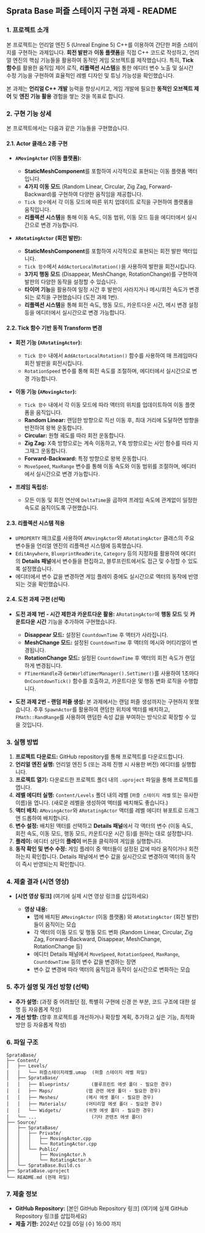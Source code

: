 ## Sprata Base 퍼즐 스테이지 구현 과제 - README

### 1. 프로젝트 소개

본 프로젝트는 언리얼 엔진 5 (Unreal Engine 5) C++를 이용하여 간단한 퍼즐 스테이지를 구현하는 과제입니다.  **회전 발판**과 **이동 플랫폼**을 직접 C++ 코드로 작성하고, 언리얼 엔진의 핵심 기능들을 활용하여 동적인 게임 오브젝트를 제작했습니다.  특히, **Tick 함수**를 활용한 움직임 제어 로직, **리플렉션 시스템**을 통한 에디터 변수 노출 및 실시간 수정 기능을 구현하여 효율적인 레벨 디자인 및 튜닝 가능성을 확인했습니다.

본 과제는 **언리얼 C++ 개발** 능력을 향상시키고, 게임 개발에 필요한 **동적인 오브젝트 제어** 및 **엔진 기능 활용** 경험을 쌓는 것을 목표로 합니다.

### 2. 구현 기능 상세

본 프로젝트에서는 다음과 같은 기능들을 구현했습니다.

#### 2.1. Actor 클래스 2종 구현

*   **`AMovingActor` (이동 플랫폼):**
    *   **StaticMeshComponent**를 포함하여 시각적으로 표현되는 이동 플랫폼 액터입니다.
    *   **4가지 이동 모드** (Random Linear, Circular, Zig Zag, Forward-Backward)를 구현하여 다양한 움직임을 제공합니다.
    *   `Tick 함수`에서 각 이동 모드에 따른 위치 업데이트 로직을 구현하여 플랫폼을 움직입니다.
    *   **리플렉션 시스템**을 통해 이동 속도, 이동 범위, 이동 모드 등을 에디터에서 실시간으로 변경 가능합니다.

*   **`ARotatingActor` (회전 발판):**
    *   **StaticMeshComponent**를 포함하여 시각적으로 표현되는 회전 발판 액터입니다.
    *   `Tick 함수`에서 `AddActorLocalRotation()`을 사용하여 발판을 회전시킵니다.
    *   **3가지 행동 모드** (Disappear, MeshChange, RotationChange)를 구현하여 발판의 다양한 동작을 설정할 수 있습니다.
    *   **타이머 기능**을 활용하여 일정 시간 후 발판이 사라지거나 메시/회전 속도가 변경되는 로직을 구현했습니다 (도전 과제 1번).
    *   **리플렉션 시스템**을 통해 회전 속도, 행동 모드, 카운트다운 시간, 메시 변경 설정 등을 에디터에서 실시간으로 변경 가능합니다.

#### 2.2. Tick 함수 기반 동적 Transform 변경

*   **회전 기능 (`ARotatingActor`):**
    *   `Tick 함수` 내에서 `AddActorLocalRotation()` 함수를 사용하여 매 프레임마다 회전 발판을 회전시킵니다.
    *   `RotationSpeed` 변수를 통해 회전 속도를 조절하며, 에디터에서 실시간으로 변경 가능합니다.

*   **이동 기능 (`AMovingActor`):**
    *   `Tick 함수` 내에서 각 이동 모드에 따라 액터의 위치를 업데이트하여 이동 플랫폼을 움직입니다.
    *   **Random Linear:** 랜덤한 방향으로 직선 이동 후, 최대 거리에 도달하면 방향을 반전하여 왕복 운동합니다.
    *   **Circular:** 원형 궤도를 따라 회전 운동합니다.
    *   **Zig Zag:** X축 방향으로는 계속 이동하고, Y축 방향으로는 사인 함수를 따라 지그재그 운동합니다.
    *   **Forward-Backward:** 특정 방향으로 왕복 운동합니다.
    *   `MoveSpeed`, `MaxRange` 변수를 통해 이동 속도와 이동 범위를 조절하며, 에디터에서 실시간으로 변경 가능합니다.

*   **프레임 독립성:**
    *   모든 이동 및 회전 연산에 `DeltaTime`을 곱하여 프레임 속도에 관계없이 일정한 속도로 움직이도록 구현했습니다.

#### 2.3. 리플렉션 시스템 적용

*   `UPROPERTY` 매크로를 사용하여 `AMovingActor`와 `ARotatingActor` 클래스의 주요 변수들을 언리얼 엔진의 리플렉션 시스템에 등록했습니다.
*   `EditAnywhere`, `BlueprintReadWrite`, `Category` 등의 지정자를 활용하여 에디터의 **Details 패널**에서 변수들을 편집하고, 블루프린트에서도 접근 및 수정할 수 있도록 설정했습니다.
*   에디터에서 변수 값을 변경하면 게임 플레이 중에도 실시간으로 액터의 동작에 반영되는 것을 확인했습니다.

#### 2.4. 도전 과제 구현 (선택)

*   **도전 과제 1번 - 시간 제한과 카운트다운 활용:** `ARotatingActor`에 **행동 모드** 및 **카운트다운 시간** 기능을 추가하여 구현했습니다.
    *   **Disappear 모드:** 설정된 `CountdownTime` 후 액터가 사라집니다.
    *   **MeshChange 모드:** 설정된 `CountdownTime` 후 액터의 메시와 머티리얼이 변경됩니다.
    *   **RotationChange 모드:** 설정된 `CountdownTime` 후 액터의 회전 속도가 랜덤하게 변경됩니다.
    *   `FTimerHandle`과 `GetWorldTimerManager().SetTimer()`를 사용하여 1초마다 `OnCountdownTick()` 함수를 호출하고, 카운트다운 및 행동 변화 로직을 수행합니다.

*   **도전 과제 2번 - 랜덤 퍼즐 생성:**  본 과제에서는 랜덤 퍼즐 생성까지는 구현하지 못했습니다. 추후 `SpawnActor`를 활용하여 랜덤한 위치에 액터를 배치하고, `FMath::RandRange`를 사용하여 랜덤한 속성 값을 부여하는 방식으로 확장할 수 있을 것입니다.

### 3. 실행 방법

1.  **프로젝트 다운로드:** GitHub repository를 통해 프로젝트를 다운로드합니다.
2.  **언리얼 엔진 실행:** 언리얼 엔진 5 (또는 과제 진행 시 사용한 버전) 에디터를 실행합니다.
3.  **프로젝트 열기:** 다운로드한 프로젝트 폴더 내의 `.uproject` 파일을 통해 프로젝트를 엽니다.
4.  **레벨 에디터 실행:** `Content/Levels` 폴더 내의 레벨 (`퍼즐 스테이지 레벨` 또는 유사한 이름)을 엽니다. (새로운 레벨을 생성하여 액터를 배치해도 좋습니다.)
5.  **액터 배치:** `AMovingActor`와 `ARotatingActor` 액터를 레벨 에디터 뷰포트로 드래그 앤 드롭하여 배치합니다.
6.  **변수 설정:** 배치된 액터를 선택하고 **Details 패널**에서 각 액터의 변수 (이동 속도, 회전 속도, 이동 모드, 행동 모드, 카운트다운 시간 등)를 원하는 대로 설정합니다.
7.  **플레이:** 에디터 상단의 **플레이** 버튼을 클릭하여 게임을 실행합니다.
8.  **동작 확인 및 변수 수정:** 게임 플레이 중 액터들이 설정된 값에 따라 움직이거나 회전하는지 확인합니다. Details 패널에서 변수 값을 실시간으로 변경하여 액터의 동작이 즉시 반영되는지 확인합니다.

### 4. 제출 결과 (시연 영상)

*   **[시연 영상 링크]** (여기에 실제 시연 영상 링크를 삽입하세요)

    *   **영상 내용:**
        *   맵에 배치된 `AMovingActor` (이동 플랫폼) 와 `ARotatingActor` (회전 발판) 들이 움직이는 모습
        *   각 액터의 이동 모드 및 행동 모드 변화 (Random Linear, Circular, Zig Zag, Forward-Backward, Disappear, MeshChange, RotationChange 등)
        *   에디터 Details 패널에서 `MoveSpeed`, `RotationSpeed`, `MaxRange`, `CountdownTime` 등의 변수 값을 변경하는 장면
        *   변수 값 변경에 따라 액터의 움직임과 동작이 실시간으로 변화하는 모습

### 5. 추가 설명 및 개선 방향 (선택)

*   **추가 설명:** (과정 중 어려웠던 점, 특별히 구현에 신경 쓴 부분, 코드 구조에 대한 설명 등 자유롭게 작성)
*   **개선 방향:** (향후 프로젝트를 개선하거나 확장할 계획, 추가하고 싶은 기능, 최적화 방안 등 자유롭게 작성)

### 6. 파일 구조

```
SprataBase/
├── Content/
│   ├── Levels/
│   │   └── 퍼즐스테이지레벨.umap  (퍼즐 스테이지 레벨 파일)
│   ├── SprataBase/
│   │   ├── Blueprints/        (블루프린트 에셋 폴더 - 필요한 경우)
│   │   ├── Maps/            (맵 관련 에셋 폴더 - 필요한 경우)
│   │   ├── Meshes/          (메시 에셋 폴더 - 필요한 경우)
│   │   ├── Materials/       (머티리얼 에셋 폴더 - 필요한 경우)
│   │   └── Widgets/         (위젯 에셋 폴더 - 필요한 경우)
│   └── ...                    (기타 콘텐츠 에셋 폴더)
├── Source/
│   ├── SprataBase/
│   │   ├── Private/
│   │   │   ├── MovingActor.cpp
│   │   │   └── RotatingActor.cpp
│   │   └── Public/
│   │       ├── MovingActor.h
│   │       └── RotatingActor.h
│   └── SprataBase.Build.cs
├── SprataBase.uproject
└── README.md (현재 파일)
```

### 7. 제출 정보

*   **GitHub Repository:** [본인 GitHub Repository 링크] (여기에 실제 GitHub Repository 링크를 삽입하세요)
*   **제출 기한:** 2024년 02월 05일 (수) 16:00 까지
